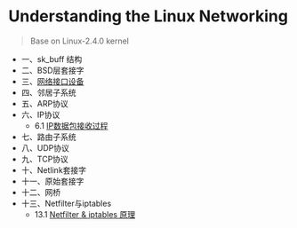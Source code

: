 # Understanding the Linux Networking

> Base on Linux-2.4.0 kernel

*  一、sk_buff 结构
*  二、BSD层套接字
*  三、[网络接口设备](https://github.com/liexusong/understanding-the-linux-networking/blob/master/device.md)
*  四、邻居子系统
*  五、ARP协议
*  六、IP协议
    * 6.1 [IP数据包接收过程](https://github.com/liexusong/understanding-the-linux-networking/blob/master/ip-receive.md)
*  七、路由子系统
*  八、UDP协议
*  九、TCP协议
*  十、Netlink套接字
*  十一、原始套接字
*  十二、网桥
*  十三、Netfilter与iptables
   * 13.1 [Netfilter & iptables 原理](https://github.com/liexusong/understanding-the-linux-networking/blob/master/netfilter-iptables-principle.md)
